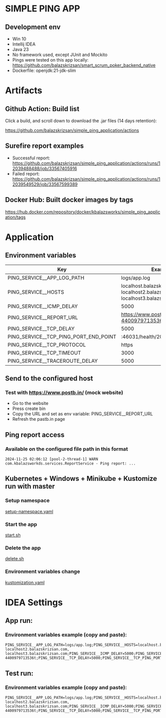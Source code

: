 # SIMPLE PING APP

## Development env
 
* Win 10
* Intellij IDEA
* Java 23
* No framework used, except JUnit and Mockito
* Pings were tested on this app locally: https://github.com/balazskrizsan/smart_scrum_poker_backend_native
* Dockerfile: openjdk:21-jdk-slim

# Artifacts

## Github Action: Build list

Click a build, and scroll down to download the .jar files (14 days retention):

https://github.com/balazskrizsan/simple_ping_application/actions

## Surefire report examples

* Successful report: https://github.com/balazskrizsan/simple_ping_application/actions/runs/12039488488/job/33567405916
* Failed report: https://github.com/balazskrizsan/simple_ping_application/actions/runs/12039549529/job/33567599389 

## Docker Hub: Built docker images by tags

https://hub.docker.com/repository/docker/kbalazsworks/simple_ping_application/tags

# Application

## Environment variables

| Key                                    | Example value                                                                           |
|----------------------------------------|-----------------------------------------------------------------------------------------|
| PING_SERVICE__APP_LOG_PATH             | logs/app.log                                                                            |
| PING_SERVICE__HOSTS                    | localhost.balazskrizsan.com, localhost2.balazskrizsan.com, localhost3.balazskrizsan.com |
| PING_SERVICE__ICMP_DELAY               | 5000                                                                                    |
| PING_SERVICE__REPORT_URL               | https://www.postb.in/1732320982251-4400979713536t                                       |
| PING_SERVICE__TCP_DELAY                | 5000                                                                                    |
| PING_SERVICE__TCP_PING_PORT_END_POINT  | :46031/health/200ok                                                                     |
| PING_SERVICE__TCP_PROTOCOL             | https                                                                                   |
| PING_SERVICE__TCP_TIMEOUT              | 3000                                                                                    |
| PING_SERVICE__TRACEROUTE_DELAY         | 5000                                                                                    |

## Send to the configured host

### Test with https://www.postb.in/ (mock website)
* Go to the website
* Press create bin
* Copy the URL and set as env variable: PING_SERVICE__REPORT_URL
* Refresh the pastb.in page

## Ping report access

### Available on the configured file path in this format

```
2024-11-25 02:06:12 [pool-2-thread-1] WARN  com.kbalazsworkds.services.ReportService - Ping report: ...
```

## Kubernetes + Windows + Minikube + Kustomize run with master

### Setup namespace

[setup-namespace.yaml](k8s%2Fsetup-namespace.yaml)

### Start the app

[start.sh](k8s%2Fmaster--all-in-one-start%2Fstart.sh)

### Delete the app

[delete.sh](k8s%2Fmaster--all-in-one-start%2Fdelete.sh)

### Environment variables change

[kustomization.yaml](k8s%2Fbase%2Flatest%2Fsecrets%2Fkustomization.yaml)

# IDEA Settings

## App run:

### Environment variables example (copy and paste):

```
PING_SERVICE__APP_LOG_PATH=logs/app.log;PING_SERVICE__HOSTS=localhost.balazskrizsan.com, localhost2.balazskrizsan.com, localhost3.balazskrizsan.com;PING_SERVICE__ICMP_DELAY=5000;PING_SERVICE__REPORT_URL=https://www.postb.in/1732320982251-4400979713536t;PING_SERVICE__TCP_DELAY=5000;PING_SERVICE__TCP_PING_PORT_END_POINT=:46031/health/200ok;PING_SERVICE__TCP_PROTOCOL=https;PING_SERVICE__TCP_TIMEOUT=3000;PING_SERVICE__TRACEROUTE_DELAY=5000
```

## Test run:

### Environment variables example (copy and paste):

```
PING_SERVICE__APP_LOG_PATH=logs/app.log;PING_SERVICE__HOSTS=localhost.balazskrizsan.com, localhost2.balazskrizsan.com, localhost3.balazskrizsan.com;PING_SERVICE__ICMP_DELAY=5000;PING_SERVICE__REPORT_URL=https://www.postb.in/1732320982251-4400979713536t;PING_SERVICE__TCP_DELAY=5000;PING_SERVICE__TCP_PING_PORT_END_POINT=:46031/health/200ok;PING_SERVICE__TCP_PROTOCOL=https;PING_SERVICE__TCP_TIMEOUT=3000;PING_SERVICE__TRACEROUTE_DELAY=5000
```
